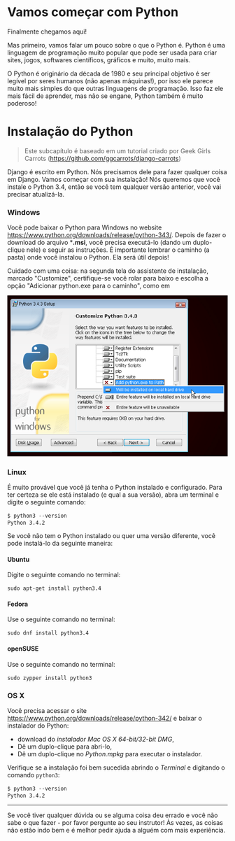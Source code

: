 # Vamos começar com Python

Finalmente chegamos aqui!

Mas primeiro, vamos falar um pouco sobre o que o Python é. Python é uma linguagem de programação muito popular que pode ser usada para criar sites, jogos, softwares científicos, gráficos e muito, muito mais.

O Python é originário da década de 1980 e seu principal objetivo é ser legível por seres humanos (não apenas máquinas!), por isso ele parece muito mais simples do que outras linguagens de programação. Isso faz ele mais fácil de aprender, mas não se engane, Python também é muito poderoso!

# Instalação do Python

> Este subcapítulo é baseado em um tutorial criado por Geek Girls Carrots (https://github.com/ggcarrots/django-carrots)

Django é escrito em Python. Nós precisamos dele para fazer qualquer coisa em Django. Vamos começar com sua instalação! Nós queremos que você instale o Python 3.4, então se você tem qualquer versão anterior, você vai precisar atualizá-la.

### Windows

Você pode baixar o Python para Windows no website https://www.python.org/downloads/release/python-343/. Depois de fazer o download do arquivo ***.msi**, você precisa executá-lo (dando um duplo-clique nele) e seguir as instruções. É importante lembrar o caminho (a pasta) onde você instalou o Python. Ela será útil depois!

Cuidado com uma coisa: na segunda tela do assistente de instalação, marcado "Customize", certifique-se você rolar para baixo e escolha a opção "Adicionar python.exe para o caminho", como em

![Não se esqueça de adicionar o Python para o Path][1]

 [1]: images/add_python_to_windows_path.png

### Linux

É muito provável que você já tenha o Python instalado e configurado. Para ter certeza se ele está instalado (e qual a sua versão), abra um terminal e digite o seguinte comando:

    $ python3 --version
    Python 3.4.2
    

Se você não tem o Python instalado ou quer uma versão diferente, você pode instalá-lo da seguinte maneira:

#### Ubuntu

Digite o seguinte comando no terminal:

    sudo apt-get install python3.4
    

#### Fedora

Use o seguinte comando no terminal:

    sudo dnf install python3.4
    

#### openSUSE

Use o seguinte comando no terminal:

    sudo zypper install python3
    

### OS X

Você precisa acessar o site https://www.python.org/downloads/release/python-342/ e baixar o instalador do Python:

*   download do *instalador Mac OS X 64-bit/32-bit* *DMG*,
*   Dê um duplo-clique para abri-lo,
*   Dê um duplo-clique no *Python.mpkg* para executar o instalador.

Verifique se a instalação foi bem sucedida abrindo o *Terminal* e digitando o comando `python3`:

    $ python3 --version
    Python 3.4.2
    

* * *

Se você tiver qualquer dúvida ou se alguma coisa deu errado e você não sabe o que fazer - por favor pergunte ao seu instrutor! Às vezes, as coisas não estão indo bem e é melhor pedir ajuda a alguém com mais experiência.
